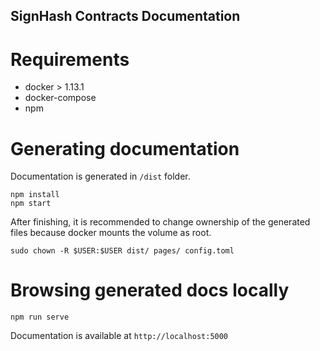 SignHash Contracts Documentation
---

# Requirements

- docker > 1.13.1
- docker-compose
- npm

# Generating documentation

Documentation is generated in `/dist` folder.

``` shell
npm install
npm start
```

After finishing, it is recommended to change ownership of the generated files because
docker mounts the volume as root.

```
sudo chown -R $USER:$USER dist/ pages/ config.toml
```

# Browsing generated docs locally

``` shell
npm run serve
```

Documentation is available at `http://localhost:5000`
